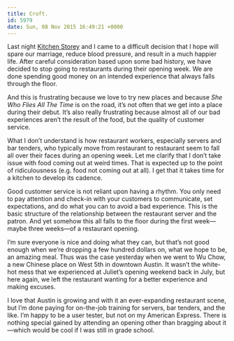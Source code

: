 ```yaml
---
title: Croft.
id: 5979
date: Sun, 08 Nov 2015 16:49:21 +0000
---
```


Last night [Kitchen Storey](http://www.twitter.com/kitchenstorey) and I came to a difficult decision that I hope will spare our marriage, reduce blood pressure, and result in a much happier life. After careful consideration based upon some bad history, we have decided to stop going to restaurants during their opening week. We are done spending good money on an intended experience that always falls through the floor.  

And this is frustrating because we love to try new places and because *She Who Flies All The Time* is on the road, it’s not often that we get into a place during their debut. It’s also really frustrating because almost all of our bad experiences aren’t the result of the food, but the quality of customer service.  

What I don’t understand is how restaurant workers, especially servers and bar tenders, who typically move from restaurant to restaurant seem to fall all over their faces during an opening week. Let me clarify that I don’t take issue with food coming out at weird times. That is expected up to the point of ridiculousness (e.g. food not coming out at all). I get that it takes time for a kitchen to develop its cadence.  

Good customer service is not reliant upon having a rhythm. You only need to pay attention and check-in with your customers to communicate, set expectations, and do what you can to avoid a bad experience. This is the basic structure of the relationship between the restaurant server and the patron. And yet somehow this all falls to the floor during the first week—maybe three weeks—of a restaurant opening.  

I’m sure everyone is nice and doing what they can, but that’s not good enough when we’re dropping a few hundred dollars on, what we hope to be, an amazing meal. Thus was the case yesterday when we went to Wu Chow, a new Chinese place on West 5th in downtown Austin. It wasn’t the white-hot mess that we experienced at Juliet’s opening weekend back in July, but here again, we left the restaurant wanting for a better experience and making excuses.  

I love that Austin is growing and with it an ever-expanding restaurant scene, but I’m done paying for on-the-job training for servers, bar tenders, and the like. I’m happy to be a user tester, but not on my American Express. There is nothing special gained by attending an opening other than bragging about it—which would be cool if I was still in grade school.





